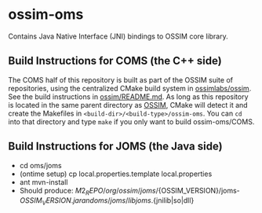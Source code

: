 # ossim-oms
Contains Java Native Interface (JNI) bindings to OSSIM core library.

## Build Instructions for COMS (the C++ side)
The COMS half of this repository is built as part of the OSSIM suite of repositories, using the centralized CMake build system in [ossimlabs/ossim](http://github.com/ossimlabs/ossim). See the build instructions in [ossim/README.md](http://github.com/ossimlabs/ossim/blob/master/README.md). As long as this repository is located in the same parent directory as [OSSIM](http://github.com/ossimlabs/ossim), CMake will detect it and create the Makefiles in `<build-dir>/<build-type>/ossim-oms`. You can `cd` into that directory and type `make` if you only want to build ossim-oms/COMS.

## Build Instructions for JOMS (the Java side)
* cd oms/joms
* (ontime setup)  cp local.properties.template local.properties
* ant mvn-install
* Should produce: $M2_REPO/org/ossim/joms/${OSSIM_VERSION}/joms-${OSSIM_VERSION}.jar and oms/joms/libjoms.${jnilib|so|dll}
